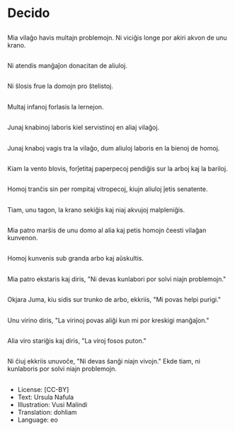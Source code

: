 # Decido

##
Mia vilaĝo havis multajn problemojn. Ni viciĝis longe por akiri akvon de unu krano.

##
Ni atendis manĝaĵon donacitan de aliuloj.

##
Ni ŝlosis frue la domojn pro ŝtelistoj.

##
Multaj infanoj forlasis la lernejon.

##
Junaj knabinoj laboris kiel servistinoj en aliaj vilaĝoj.

##
Junaj knaboj vagis tra la vilaĝo, dum aliuloj laboris en la bienoj de homoj.

##
Kiam la vento blovis, forĵetitaj paperpecoj pendiĝis sur la arboj kaj la bariloj.

##
Homoj tranĉis sin per rompitaj vitropecoj, kiujn aliuloj ĵetis senatente.

##
Tiam, unu tagon, la krano sekiĝis kaj niaj akvujoj malpleniĝis.

##
Mia patro marŝis de unu domo al alia kaj petis homojn ĉeesti vilaĝan kunvenon.

##
Homoj kunvenis sub granda arbo kaj aŭskultis.

##
Mia patro ekstaris kaj diris, "Ni devas kunlabori por solvi niajn problemojn."

##
Okjara Juma, kiu sidis sur trunko de arbo, ekkriis, "Mi povas helpi purigi."

##
Unu virino diris, "La virinoj povas aliĝi kun mi por kreskigi manĝaĵon."

##
Alia viro stariĝis kaj diris, "La viroj fosos puton."

##
Ni ĉiuj ekkriis unuvoĉe, "Ni devas ŝanĝi niajn vivojn." Ekde tiam, ni kunlaboris por solvi niajn problemojn.

##
* License: [CC-BY]
* Text: Ursula Nafula
* Illustration: Vusi Malindi
* Translation: dohliam
* Language: eo
